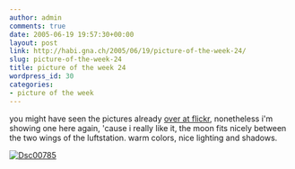 ```yaml
---
author: admin
comments: true
date: 2005-06-19 19:57:30+00:00
layout: post
link: http://habi.gna.ch/2005/06/19/picture-of-the-week-24/
slug: picture-of-the-week-24
title: picture of the week 24
wordpress_id: 30
categories:
- picture of the week
---
```



you might have seen the pictures already [over at flickr](http://www.flickr.com/photos/habi/sets/467068/), nonetheless i'm showing one here again, 'cause i really like it, the moon fits nicely between the two wings of the luftstation. warm colors, nice lighting and shadows.



[![Dsc00785](http://habi.gna.ch/blog/images/DSC00785-tm.jpg)](http://habi.gna.ch/blog/images/DSC00785.jpg)

